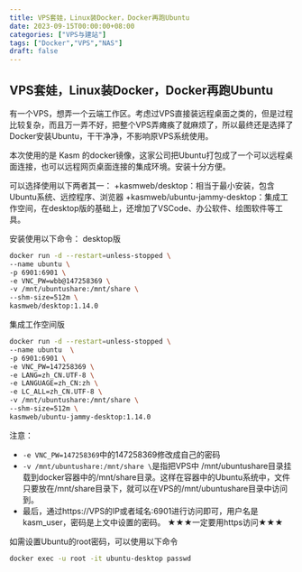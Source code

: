 ```yaml
---
title: VPS套娃，Linux装Docker，Docker再跑Ubuntu
date: 2023-09-15T00:00:00+08:00
categories: ["VPS与建站"]
tags: ["Docker","VPS","NAS"]
draft: false
---
```

## VPS套娃，Linux装Docker，Docker再跑Ubuntu

有一个VPS，想弄一个云端工作区。考虑过VPS直接装远程桌面之类的，但是过程比较复杂，而且万一弄不好，把整个VPS弄瘫痪了就麻烦了，所以最终还是选择了Docker安装Ubuntu，干干净净，不影响原VPS系统使用。

本次使用的是 Kasm 的docker镜像，这家公司把Ubuntu打包成了一个可以远程桌面连接，也可以远程网页桌面连接的集成环境。安装十分方便。

可以选择使用以下两者其一：
+kasmweb/desktop：相当于最小安装，包含Ubuntu系统、远控程序、浏览器
+kasmweb/ubuntu-jammy-desktop：集成工作空间，在desktop版的基础上，还增加了VSCode、办公软件、绘图软件等工具。

安装使用以下命令：
desktop版

```bash
docker run -d --restart=unless-stopped \
--name ubuntu \
-p 6901:6901 \
-e VNC_PW=wbb@147258369 \
-v /mnt/ubuntushare:/mnt/share \
--shm-size=512m \
kasmweb/desktop:1.14.0
```

集成工作空间版

```bash
docker run -d --restart=unless-stopped \
--name ubuntu  \
-p 6901:6901 \
-e VNC_PW=147258369 \
-e LANG=zh_CN.UTF-8 \
-e LANGUAGE=zh_CN:zh \
-e LC_ALL=zh_CN.UTF-8 \
-v /mnt/ubuntushare:/mnt/share \
--shm-size=512m \
kasmweb/ubuntu-jammy-desktop:1.14.0
```

注意：

+ `-e VNC_PW=147258369`中的147258369修改成自己的密码
+ `-v /mnt/ubuntushare:/mnt/share \`是指把VPS中 /mnt/ubuntushare目录挂载到docker容器中的/mnt/share目录。这样在容器中的Ubuntu系统中，文件只要放在/mnt/share目录下，就可以在VPS的/mnt/ubuntushare目录中访问到。
+ 最后，通过https://VPS的IP或者域名:6901进行访问即可，用户名是kasm_user，密码是上文中设置的密码。
  ★★★一定要用https访问★★★

如需设置Ubuntu的root密码，可以使用以下命令

```bash
docker exec -u root -it ubuntu-desktop passwd
```
